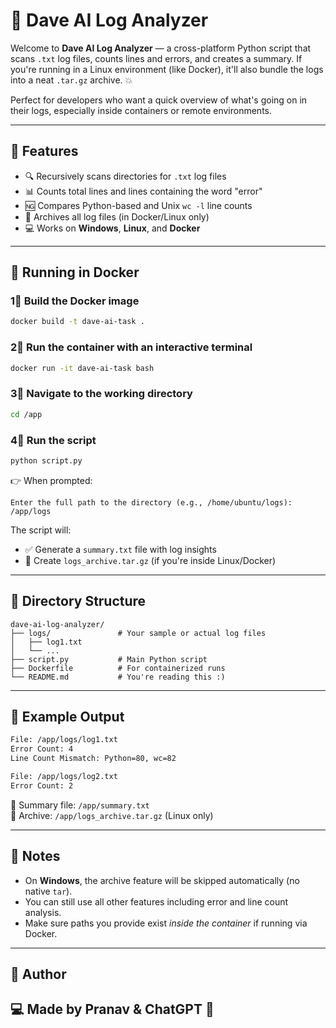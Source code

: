 # 🧠 Dave AI Log Analyzer

Welcome to **Dave AI Log Analyzer** — a cross-platform Python script that scans `.txt` log files, counts lines and errors, and creates a summary. If you're running in a Linux environment (like Docker), it'll also bundle the logs into a neat `.tar.gz` archive. 💥

Perfect for developers who want a quick overview of what's going on in their logs, especially inside containers or remote environments.

---

## 🚀 Features

- 🔍 Recursively scans directories for `.txt` log files
- 📊 Counts total lines and lines containing the word "error"
- 🆖 Compares Python-based and Unix `wc -l` line counts
- 📆 Archives all log files (in Docker/Linux only)
- 💻 Works on **Windows**, **Linux**, and **Docker**

---

## 🐳 Running in Docker

### 1⃣ Build the Docker image

```bash
docker build -t dave-ai-task .
```

### 2⃣ Run the container with an interactive terminal

```bash
docker run -it dave-ai-task bash
```

### 3⃣ Navigate to the working directory

```bash
cd /app
```

### 4⃣ Run the script

```bash
python script.py
```

👉 When prompted:

```
Enter the full path to the directory (e.g., /home/ubuntu/logs): /app/logs
```

The script will:
- ✅ Generate a `summary.txt` file with log insights
- 📆 Create `logs_archive.tar.gz` (if you're inside Linux/Docker)

---

## 📁 Directory Structure

```
dave-ai-log-analyzer/
├── logs/               # Your sample or actual log files
│   ├── log1.txt
│   └── ...
├── script.py           # Main Python script
├── Dockerfile          # For containerized runs
└── README.md           # You're reading this :)
```

---

## 🧪 Example Output

```txt
File: /app/logs/log1.txt
Error Count: 4
Line Count Mismatch: Python=80, wc=82

File: /app/logs/log2.txt
Error Count: 2
```

📝 Summary file: `/app/summary.txt`  
📆 Archive: `/app/logs_archive.tar.gz` (Linux only)

---

## 🧊 Notes

- On **Windows**, the archive feature will be skipped automatically (no native `tar`).
- You can still use all other features including error and line count analysis.
- Make sure paths you provide exist *inside the container* if running via Docker.

---

## 🤊 Author

💻 Made by **Pranav** & ChatGPT 🚀  
---
